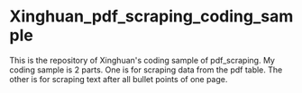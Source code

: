 # Xinghuan_pdf_scraping_coding_sample
This is the repository of Xinghuan's coding sample of pdf_scraping. My coding sample is 2 parts. One is for scraping data from the pdf table. The other is for scraping text after all bullet points of one page.
